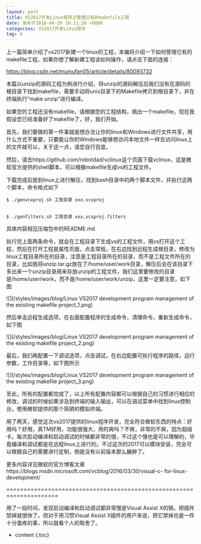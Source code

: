 ```yaml
---
layout: post
title: VS2017开发Linux程序之管理已有的makefile工程
date: 发布于2018-04-26 16:11:20 +0800
categories: VS2017开发Linux程序
tag: 4
---
```


上一篇简单介绍了vs2017新建一个linux的工程，本编将介绍一下如何管理已有的makefile工程，如果你想了解新建工程该如何操作，请点击下面的连接：

<!-- more -->

https://blog.csdn.net/mumufan05/article/details/80093732

本篇以unzip的源码工程为例进行介绍，将unzip的源码解压后我们没有在源码的根目录下找到makefile，需要手动将unix目录下的Makefile拷贝到根目录下，并在终端执行“make
unzip”进行编译。

如果您的工程还没有makefile，请根据您的工程结构，搞出一个makefile，现在我假设您已经准备好了makefile了，好，我们开始。

首先，我们要做的第一件事就是想办法让你的linux和Windows进行文件共享，用什么方式不重要，只要能让你的Windows能够想访问本地文件一样去访问linux上的文件就可以，关于这一点，请您自行百度。

然后，请去https://github.com/robotdad/vclinux这个页面下载vclinux，这是微软官方提供的shell脚本，可以根据makefile生成vs的工程文件。

下载完成后放到linux上进行解压，找到bash目录中的两个脚本文件，并执行这两个脚本，命令格式如下

    
    
    $ ./genvcxproj.sh 工程目录 xxx.vcxproj
    
    
    $ ./genfilters.sh 工程目录 xxx.vcxproj.filters

具体内容相见压缩包中的README.md

执行完上面两条命令，就会在工程目录下生成vs的工程文件，用vs打开这个工程，然后在打开工程是属性页面，点击常规，在右边找到远程生成根目录，修改为linux工程目录所在的目录，注意是工程目录所在的目录，而不是工程文件所在的目录，比如我将unzip.tar.gz放在了/home/user/work目录，解压后会在该目录下多出来一个unzip目录用来存放unzip的工程文件，我们这里要修改的目录是/home/user/work，而不是/home/user/work/unzip，这里一定要注意，如下图

![](/styles/images/blog/Linux VS2017 development program management of the existing makefile project_1.png)

然后单击远程生成选项，在右面配置程序的生成命令，清理命令，重新生成命令，如下图

![](/styles/images/blog/Linux VS2017 development program management of the existing makefile project_2.png)

最后，我们再配置一下调试选项，点击调试，在右边配置可执行程序的路径，运行参数，工作目录等，如下图所示

![](/styles/images/blog/Linux VS2017 development program management of the existing makefile project_3.png)

至此，所有的配置都完成了，以上所有配置内容都可以根据自己的习惯进行相应的修改，调试的时候如果涉及到终端的输入输出，可以在调试菜单中找到linux控制台，使用微软提供的那个简陋的模拟终端。

用了两天，感觉这次vs2017提供的linux程序开发，完全符合微软东西的特点：好用吗？好用，真TM好用，功能很强大，用的爽吗？不爽，非常的不爽，因为超级卡。每次启动编译和启动调试的时候都非常的慢，不过这个慢也是可以理解的，毕竟编译和调试都是在远程linux上进行的。不过这次的2017可以模块安装，完全可以根据自己的需要进行定制，倒是没有以前版本那么臃肿了。

更多内容详见微软的官方博客文章https://blogs.msdn.microsoft.com/vcblog/2016/03/30/visual-c-
for-linux-development/

=====================================================================

用了一段时间，发现启动编译和启动调试都非常慢是Visual Assist X的锅，把插件禁掉就很快了。但对于用习惯Visual Assist
X插件的用户来说，把它禁掉也是一件十分蛋疼的事，所以就看个人的取舍了。

* content
{:toc}


